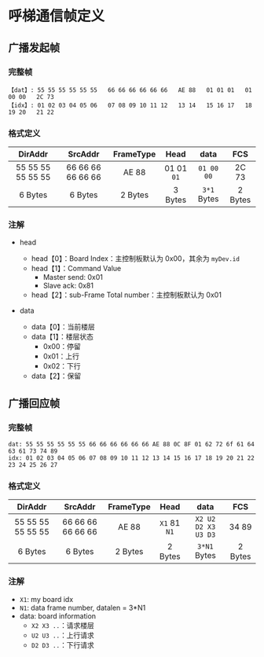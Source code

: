 # 呼梯通信帧定义
## 广播发起帧
### 完整帧
```
【dat】: 55 55 55 55 55 55   66 66 66 66 66 66   AE 88   01 01 01   01 00 00   2C 73
【idx】: 01 02 03 04 05 06   07 08 09 10 11 12   13 14   15 16 17   18 19 20   21 22
```
### 格式定义
| DirAddr | SrcAddr | FrameType | Head | data | FCS |
|:-:|:---:|:--:|:--:|:--:|:--:|
| 55 55 55 55 55 55 | 66 66 66 66 66 66 | AE 88 | 01 01 `01` | `01 00 00` | 2C 73 |
| 6 Bytes | 6 Bytes | 2 Bytes | 3 Bytes | `3*1` Bytes | 2 Bytes |

### 注解
- head
    - head【0】：Board Index：主控制板默认为 0x00，其余为 `myDev.id`
    - head【1】：Command Value
        - Master send: 0x01
        - Slave ack: 0x81
    - head【2】：sub-Frame Total number：主控制板默认为 0x01

- data
    - data【0】：当前楼层
    - data【1】：楼层状态
        - 0x00：停留
        - 0x01：上行
        - 0x02：下行
    - data【2】：保留

## 广播回应帧
### 完整帧
```
dat: 55 55 55 55 55 55 66 66 66 66 66 66 AE 88 0C 8F 01 62 72 6f 61 64 63 61 73 74 89
idx: 01 02 03 04 05 06 07 08 09 10 11 12 13 14 15 16 17 18 19 20 21 22 23 24 25 26 27
```
### 格式定义
| DirAddr | SrcAddr | FrameType | Head | data | FCS |
|:-:|:---:|:--:|:--:|:--:|:--:|
| 55 55 55 55 55 55 | 66 66 66 66 66 66 | AE 88 | `X1` 81 `N1` | `X2 U2 D2 X3 U3 D3` | 34 89 |
| 6 Bytes | 6 Bytes | 2 Bytes | 2 Bytes | `3*N1` Bytes | 2 Bytes |

### 注解
- `X1`: my board idx
- `N1`: data frame number, datalen = 3*N1
- data: board information
    - `X2 X3 ..`：请求楼层
    - `U2 U3 ..`：上行请求
    - `D2 D3 ..`：下行请求